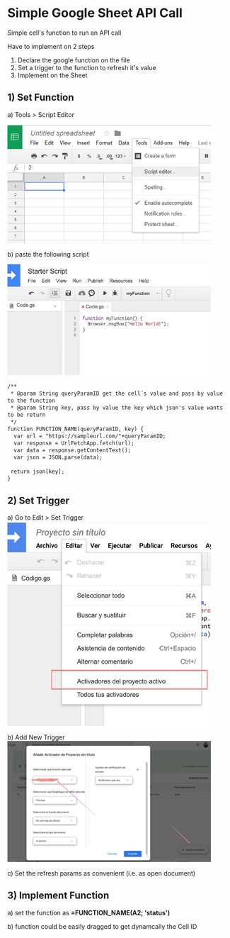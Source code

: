 # Simple Google Sheet API Call
Simple cell's function to run an API call

Have to implement on 2 steps
1) Declare the google function on the file
2) Set a trigger to the function to refresh it's value
3) Implement on the Sheet

## 1) Set Function

a) Tools > Script Editor

<img width="460" src="https://github.com/edulecca/googlesheetapicall/blob/master/scriptEditor.png">

b) paste the following script 

<img width="460" src="https://github.com/edulecca/googlesheetapicall/blob/master/script.jpg">

```
/**
 * @param String queryParamID get the cell´s value and pass by value to the function
 * @param String key, pass by value the key which json's value wants to be return
 */
function FUNCTION_NAME(queryParamID, key) {
  var url = "https://sampleurl.com/"+queryParamID;
  var response = UrlFetchApp.fetch(url);
  var data = response.getContentText();
  var json = JSON.parse(data);

 return json[key];
}
```

## 2) Set Trigger
a) Go to Edit > Set Trigger
<img width="460" src="https://github.com/edulecca/googlesheetapicall/blob/master/activetrigger.png">

b) Add New Trigger
<img width="460" src="https://github.com/edulecca/googlesheetapicall/blob/master/activador.png">

c) Set the refresh params as convenient (i.e. as open document)

## 3) Implement Function

a) set the function as **=FUNCTION_NAME(A2; 'status')**

b) function could be easily dragged to get dynamcally the Cell ID
